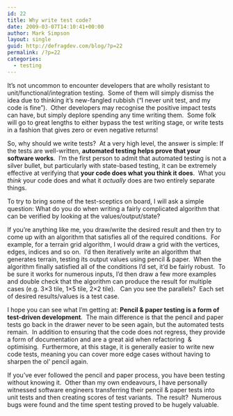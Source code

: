```yaml
---
id: 22
title: Why write test code?
date: 2009-03-07T14:10:41+00:00
author: Mark Simpson
layout: single
guid: http://defragdev.com/blog/?p=22
permalink: /?p=22
categories:
  - testing
---
```

It&#8217;s not uncommon to encounter developers that are wholly resistant to unit/functional/integration testing.  Some of them will simply dismiss the idea due to thinking it&#8217;s new-fangled rubbish (&#8220;I never unit test, and my code is fine&#8221;).  Other developers may recognise the positive impact tests can have, but simply deplore spending any time writing them.  Some folk will go to great lengths to either bypass the test writing stage, or write tests in a fashion that gives zero or even negative returns!

So, why should we write tests?  At a very high level, the answer is simple: If the tests are well-written, **automated testing helps prove that your software works**.  I&#8217;m the first person to admit that automated testing is not a silver bullet, but particularly with state-based testing, it can be extremely effective at verifying that **your code does what you think it does**.  What you _think_ your code does and what it _actually_ does are two entirely separate things.

To try to bring some of the test-sceptics on board, I will ask a simple question: What do you do when writing a fairly complicated algorithm that can be verified by looking at the values/output/state?

If you&#8217;re anything like me, you draw/write the desired result and then try to come up with an algorithm that satisfies all of the required conditions.  For example, for a terrain grid algorithm, I would draw a grid with the vertices, edges, indices and so on.  I&#8217;d then iteratively write an algorithm that generates terrain, testing its output values using pencil & paper.  When the algorithm finally satisfied all of the conditions I&#8217;d set, it&#8217;d be fairly robust.  To be sure it works for numerous inputs, I&#8217;d then draw a few more examples and double check that the algorithm can produce the result for multiple cases (e.g. 3&#215;3 tile, 1&#215;5 tile, 2&#215;2 tile).   Can you see the parallels?  Each set of desired results/values is a test case.

I hope you can see what I&#8217;m getting at: **Pencil & paper testing is a form of test-driven development**.  The main difference is that the pencil and paper tests go back in the drawer never to be seen again, but the automated tests remain.  In addition to ensuring that the code does not regress, they provide a form of documentation and are a great aid when refactoring  & optimising.  Furthermore, at this stage, it is generally easier to write new code tests, meaning you can cover more edge cases without having to sharpen the ol&#8217; pencil again.

If you&#8217;ve ever followed the pencil and paper process, you have been testing without knowing it.  Other than my own endeavours, I have personally witnessed software engineers transferring their pencil & paper tests into unit tests and then creating scores of test variants.  The result?  Numerous bugs were found and the time spent testing proved to be hugely valuable.